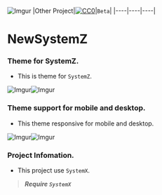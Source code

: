 ![Imgur](https://i.imgur.com/O7dsEF9.png)
|Other Project|[![CC0](https://licensebuttons.net/p/zero/1.0/88x31.png)](https://creativecommons.org/publicdomain/zero/1.0/)|`Beta`|
|----|----|----|

# NewSystemZ


### Theme for SystemZ. </n>

* This is theme for `SystemZ`.</n>

![Imgur](https://i.imgur.com/O7dsEF9.png)![Imgur](https://i.imgur.com/tpQoKue.png)

### Theme support for mobile and desktop. </n>

* This theme responsive for mobile and desktop.</n>

![Imgur](https://i.imgur.com/71cfsqy.png)![Imgur](https://i.imgur.com/TCCDvgd.png)

### Project Infomation. </n>
* This project use `SystemX`.</n>

>***Require `SystemX`***
